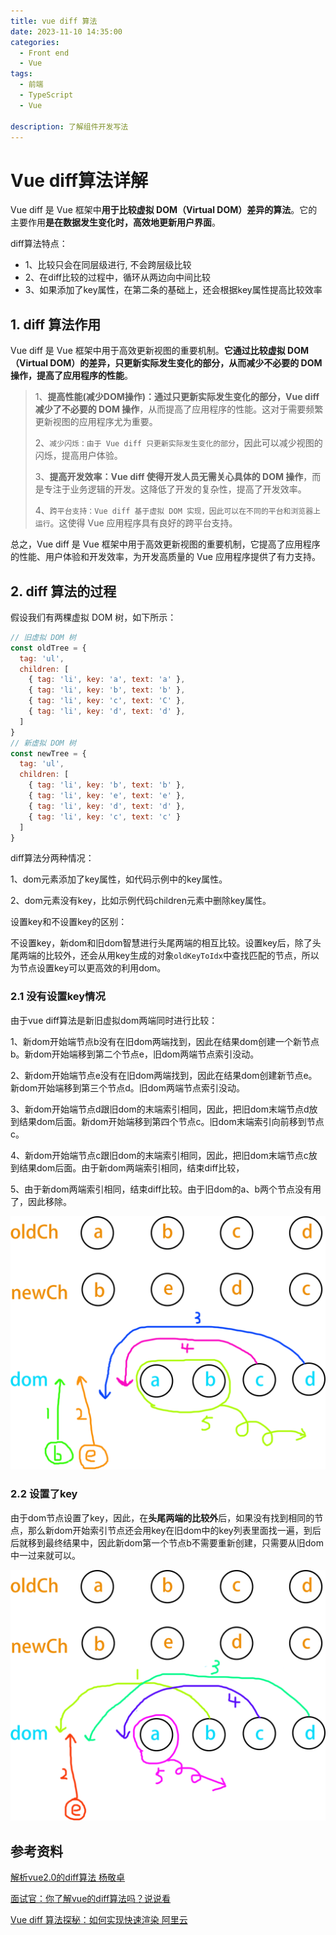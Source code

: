 ```yaml
---
title: vue diff 算法
date: 2023-11-10 14:35:00
categories:
  - Front end
  - Vue
tags:
  - 前端
  - TypeScript
  - Vue

description: 了解组件开发写法
---
```


# Vue diff算法详解

Vue diff 是 Vue 框架中**用于比较虚拟 DOM（Virtual DOM）差异的算法**。它的主要作用**是在数据发生变化时，高效地更新用户界面**。

diff算法特点：

- 1、比较只会在同层级进行, 不会跨层级比较
- 2、在diff比较的过程中，循环从两边向中间比较
- 3、如果添加了key属性，在第二条的基础上，还会根据key属性提高比较效率

## 1. diff 算法作用

Vue diff 是 Vue 框架中用于高效更新视图的重要机制。**它通过比较虚拟 DOM（Virtual DOM）的差异，只更新实际发生变化的部分，从而减少不必要的 DOM 操作，提高了应用程序的性能**。

> 1、**提高性能(减少DOM操作)：通过只更新实际发生变化的部分，Vue diff 减少了不必要的 DOM 操作**，从而提高了应用程序的性能。这对于需要频繁更新视图的应用程序尤为重要。
>
> 2、`减少闪烁：由于 Vue diff 只更新实际发生变化的部分`，因此可以减少视图的闪烁，提高用户体验。
>
> 3、**提高开发效率：Vue diff 使得开发人员无需关心具体的 DOM 操作**，而是专注于业务逻辑的开发。这降低了开发的复杂性，提高了开发效率。
>
> 4、`跨平台支持：Vue diff 基于虚拟 DOM 实现，因此可以在不同的平台和浏览器上运行`。这使得 Vue 应用程序具有良好的跨平台支持。

总之，Vue diff 是 Vue 框架中用于高效更新视图的重要机制，它提高了应用程序的性能、用户体验和开发效率，为开发高质量的 Vue 应用程序提供了有力支持。

## 2. diff 算法的过程

假设我们有两棵虚拟 DOM 树，如下所示：

```js
// 旧虚拟 DOM 树
const oldTree = {
  tag: 'ul',
  children: [
    { tag: 'li', key: 'a', text: 'a' },
    { tag: 'li', key: 'b', text: 'b' },
    { tag: 'li', key: 'c', text: 'C' },
    { tag: 'li', key: 'd', text: 'd' },
  ]
}
// 新虚拟 DOM 树
const newTree = {
  tag: 'ul',
  children: [
    { tag: 'li', key: 'b', text: 'b' },
    { tag: 'li', key: 'e', text: 'e' },
    { tag: 'li', key: 'd', text: 'd' },
    { tag: 'li', key: 'c', text: 'c' }
  ]
}
```

diff算法分两种情况：

1、dom元素添加了key属性，如代码示例中的key属性。

2、dom元素没有key，比如示例代码children元素中删除key属性。

设置key和不设置key的区别：

不设置key，新dom和旧dom智慧进行头尾两端的相互比较。设置key后，除了头尾两端的比较外，还会从用key生成的对象`oldKeyToIdx`中查找匹配的节点，所以为节点设置key可以更高效的利用dom。

### 2.1 没有设置key情况

由于vue diff算法是新旧虚拟dom两端同时进行比较：

1、新dom开始端节点b没有在旧dom两端找到，因此在结果dom创建一个新节点b。新dom开始端移到第二个节点e，旧dom两端节点索引没动。

2、新dom开始端节点e没有在旧dom两端找到，因此在结果dom创建新节点e。新dom开始端移到第三个节点d。旧dom两端节点索引没动。

3、新dom开始端节点d跟旧dom的末端索引相同，因此，把旧dom末端节点d放到结果dom后面。新dom开始端移到第四个节点c。旧dom末端索引向前移到节点c。

4、新dom开始端节点c跟旧dom的末端索引相同，因此，把旧dom末端节点c放到结果dom后面。由于新dom两端索引相同，结束diff比较，

5、由于新dom两端索引相同，结束diff比较。由于旧dom的a、b两个节点没有用了，因此移除。

![](./img/015-vue-diff.png)



### 2.2 设置了key

由于dom节点设置了key，因此，在**头尾两端的比较外**后，如果没有找到相同的节点，那么新dom开始索引节点还会用key在旧dom中的key列表里面找一遍，到后后就移到最终结果中，因此新dom第一个节点b不需要重新创建，只需要从旧dom中一过来就可以。

![](./img/016-vue-diff.png)





## 参考资料

[解析vue2.0的diff算法 杨敬卓](https://github.com/aooy/blog/issues/2)

[面试官：你了解vue的diff算法吗？说说看](https://vue3js.cn/interview/vue/diff.html)

[Vue diff 算法探秘：如何实现快速渲染 阿里云](https://developer.aliyun.com/article/1428813)

